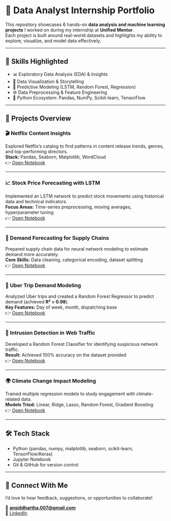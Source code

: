 # 🌟 Data Analyst Internship Portfolio

This repository showcases 6 hands-on **data analysis and machine learning projects** I worked on during my internship at **Unified Mentor**.  
Each project is built around real-world datasets and highlights my ability to explore, visualize, and model data effectively.  

---

## 🔑 Skills Highlighted
- 📊 Exploratory Data Analysis (EDA) & Insights  
- 🎨 Data Visualization & Storytelling  
- 🧠 Predictive Modeling (LSTM, Random Forest, Regression)  
- ⚙️ Data Preprocessing & Feature Engineering  
- 🐍 Python Ecosystem: Pandas, NumPy, Scikit-learn, TensorFlow  

---

## 📂 Projects Overview

### 🎬 Netflix Content Insights  
Explored Netflix’s catalog to find patterns in content release trends, genres, and top-performing directors.  
**Stack:** Pandas, Seaborn, Matplotlib, WordCloud  
👉 [Open Notebook](https://github.com/Nithin-Siddhartha/Unified-Mentor-Data-Analyst-Internship-Projects/blob/main/Project2-Netflix%20Data%20Analysis/Adimalla_Nithin_Siddhartha_Unified_Mentor_Netflix_Data_Analysis.ipynb)

---

### 📈 Stock Price Forecasting with LSTM  
Implemented an LSTM network to predict stock movements using historical data and technical indicators.  
**Focus Areas:** Time-series preprocessing, moving averages, hyperparameter tuning  
👉 [Open Notebook](./Project2-Stock-Market-Prediction/Stock_Market_Prediction.ipynb)  

---

### 🚚 Demand Forecasting for Supply Chains  
Prepared supply chain data for neural network modeling to estimate demand more accurately.  
**Core Skills:** Data cleaning, categorical encoding, dataset splitting  
👉 [Open Notebook](./Project3-Supply-Chain-Demand/Supply_Chain_Demand_Forecasting.ipynb)  

---

### 🚖 Uber Trip Demand Modeling  
Analyzed Uber trips and created a Random Forest Regressor to predict demand (achieved **R² = 0.98**).  
**Key Features:** Day of week, month, dispatching base  
👉 [Open Notebook](./Project4-Uber-Trip-Analysis/Uber_Trip_Data_Analysis.ipynb)  

---

### 🔐 Intrusion Detection in Web Traffic  
Developed a Random Forest Classifier for identifying suspicious network traffic.  
**Result:** Achieved 100% accuracy on the dataset provided  
👉 [Open Notebook](./Project5-Web-Attack-Detection/Web_Attack_Traffic_Detection.ipynb)  

---

### 🌍 Climate Change Impact Modeling  
Trained multiple regression models to study engagement with climate-related data.  
**Models Tried:** Linear, Ridge, Lasso, Random Forest, Gradient Boosting  
👉 [Open Notebook](./Project6-Climate-Change-Modeling/Climate_Change_Modeling.ipynb)  

---

## 🛠 Tech Stack
- Python (pandas, numpy, matplotlib, seaborn, scikit-learn, TensorFlow/Keras)  
- Jupyter Notebook  
- Git & GitHub for version control  

---

## 🤝 Connect With Me
I’d love to hear feedback, suggestions, or opportunities to collaborate!  

📧 **ansiddhartha.007@gmail.com**  
🔗 [LinkedIn](https://www.linkedin.com/in/adimalla-nithin-siddhartha-541a281a6/)  
